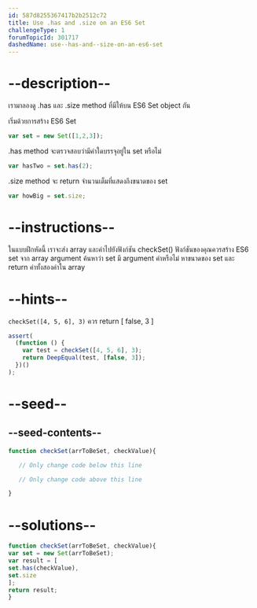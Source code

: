 ```yaml
---
id: 587d8255367417b2b2512c72
title: Use .has and .size on an ES6 Set
challengeType: 1
forumTopicId: 301717
dashedName: use--has-and--size-on-an-es6-set
---
```


# --description--

เรามาลองดู .has และ .size method ที่มีให้บน ES6 Set object กัน

เริ่มด้วยการสร้าง ES6 Set

```js
var set = new Set([1,2,3]);
```

.has method จะตรวจสอบว่ามีค่าใดบรรจุอยู่ใน set หรือไม่

```js
var hasTwo = set.has(2);
```

.size method จะ return จำนวนเต็มที่แสดงถึงขนาดของ set

```js
var howBig = set.size;
```

# --instructions--

ในแบบฝึกหัดนี้ เราจะส่ง array และค่าไปยังฟังก์ชัน checkSet() ฟังก์ชันของคุณควรสร้าง ES6 set จาก array argument ค้นหาว่า set มี argument ค่าหรือไม่ หาขนาดของ set และ return ค่าทั้งสองค่าใน array

# --hints--

`checkSet([4, 5, 6], 3)` ควร return [ false, 3 ]

```js
assert(
  (function () {
    var test = checkSet([4, 5, 6], 3);
    return DeepEqual(test, [false, 3]);
  })()
);
```

# --seed--

## --seed-contents--

```js
function checkSet(arrToBeSet, checkValue){

   // Only change code below this line

   // Only change code above this line

}
```

# --solutions--

```js
function checkSet(arrToBeSet, checkValue){
var set = new Set(arrToBeSet);
var result = [
set.has(checkValue),
set.size
];
return result;
}
```
